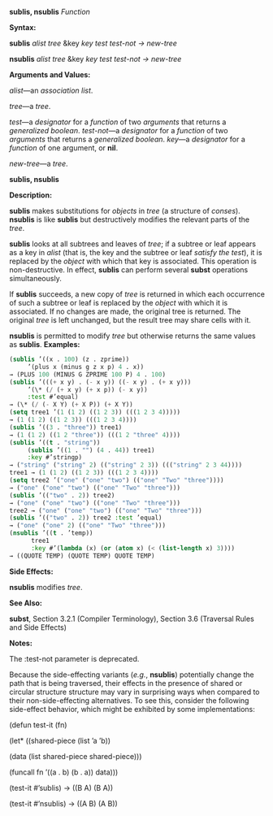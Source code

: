 **sublis, nsublis** *Function* 



**Syntax:** 



**sublis** *alist tree* &amp;key *key test test-not → new-tree* 



**nsublis** *alist tree* &amp;key *key test test-not → new-tree* 



**Arguments and Values:** 



*alist*—an *association list*. 



*tree*—a *tree*. 



*test*—a *designator* for a *function* of two *arguments* that returns a *generalized boolean*. *test-not*—a *designator* for a *function* of two *arguments* that returns a *generalized boolean*. *key*—a *designator* for a *function* of one argument, or **nil**. 



*new-tree*—a *tree*. 







 



 



**sublis, nsublis** 



**Description:** 



**sublis** makes substitutions for *objects* in *tree* (a structure of *conses*). **nsublis** is like **sublis** but destructively modifies the relevant parts of the *tree*. 



**sublis** looks at all subtrees and leaves of *tree*; if a subtree or leaf appears as a key in *alist* (that is, the key and the subtree or leaf *satisfy the test*), it is replaced by the *object* with which that key is associated. This operation is non-destructive. In effect, **sublis** can perform several **subst** operations simultaneously. 



If **sublis** succeeds, a new copy of *tree* is returned in which each occurrence of such a subtree or leaf is replaced by the *object* with which it is associated. If no changes are made, the original tree is returned. The original *tree* is left unchanged, but the result tree may share cells with it. 



**nsublis** is permitted to modify *tree* but otherwise returns the same values as **sublis**. **Examples:**
```lisp
(sublis ’((x . 100) (z . zprime)) 
	 ’(plus x (minus g z x p) 4 . x)) 
→ (PLUS 100 (MINUS G ZPRIME 100 P) 4 . 100) 
(sublis ’(((+ x y) . (- x y)) ((- x y) . (+ x y))) 
	 ’(\* (/ (+ x y) (+ x p)) (- x y)) 
	 :test #’equal) 
→ (\* (/ (- X Y) (+ X P)) (+ X Y)) 
(setq tree1 ’(1 (1 2) ((1 2 3)) (((1 2 3 4))))) 
→ (1 (1 2) ((1 2 3)) (((1 2 3 4)))) 
(sublis ’((3 . "three")) tree1) 
→ (1 (1 2) ((1 2 "three")) (((1 2 "three" 4)))) 
(sublis ’((t . "string")) 
	 (sublis ’((1 . "") (4 . 44)) tree1) 
	 :key #’stringp) 
→ ("string" ("string" 2) (("string" 2 3)) ((("string" 2 3 44)))) 
tree1 → (1 (1 2) ((1 2 3)) (((1 2 3 4)))) 
(setq tree2 ’("one" ("one" "two") (("one" "Two" "three")))) 
→ ("one" ("one" "two") (("one" "Two" "three"))) 
(sublis ’(("two" . 2)) tree2) 
→ ("one" ("one" "two") (("one" "Two" "three"))) 
tree2 → ("one" ("one" "two") (("one" "Two" "three"))) 
(sublis ’(("two" . 2)) tree2 :test ’equal) 
→ ("one" ("one" 2) (("one" "Two" "three"))) 
(nsublis ’((t . ’temp)) 
	  tree1 
	  :key #’(lambda (x) (or (atom x) (< (list-length x) 3)))) 
→ ((QUOTE TEMP) (QUOTE TEMP) QUOTE TEMP) 


```
**Side Effects:** 



**nsublis** modifies *tree*. 



**See Also:** 



**subst**, Section 3.2.1 (Compiler Terminology), Section 3.6 (Traversal Rules and Side Effects) 



**Notes:** 



The :test-not parameter is deprecated. 



Because the side-effecting variants (*e.g.*, **nsublis**) potentially change the path that is being traversed, their effects in the presence of shared or circular structure structure may vary in surprising ways when compared to their non-side-effecting alternatives. To see this, consider the following side-effect behavior, which might be exhibited by some implementations: 



(defun test-it (fn) 



(let\* ((shared-piece (list ’a ’b)) 



(data (list shared-piece shared-piece))) 



(funcall fn ’((a . b) (b . a)) data))) 



(test-it #’sublis) → ((B A) (B A)) 



(test-it #’nsublis) → ((A B) (A B)) 



